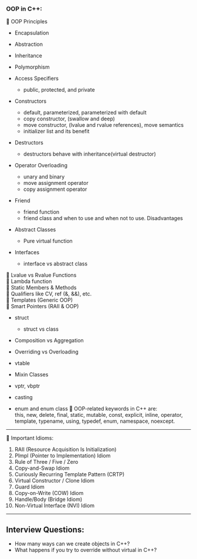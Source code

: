 ### OOP in C++:

🔹 OOP Principles   
  - Encapsulation
  - Abstraction
  - Inheritance
  - Polymorphism

- Access Specifiers
  - public, protected, and private   
- Constructors
  - default, parameterized, parameterized with default  
  - copy constructor, (swallow and deep)
  - move constructor, (lvalue and rvalue references), move semantics  
  - initializer list and its benefit
 
- Destructors
  - destructors behave with inheritance(virtual destructor) 
  
- Operator Overloading
  - unary and binary 
  - move assignment operator
  - copy assignment operator 
 
- Friend
  - friend function
  - friend class and when to use and when not to use. Disadvantages
    
- Abstract Classes
  - Pure virtual function
    
- Interfaces 
  - interface vs abstract class
    
🔹 Lvalue vs Rvalue Functions    
🔹 Lambda function  
🔹 Static Members & Methods  
🔹 Qualifiers like CV, ref (&, &&), etc.  
🔹 Templates (Generic OOP)  
🔹 Smart Pointers (RAII & OOP)  

- struct  
  - struct vs class  


- Composition vs Aggregation  
- Overriding vs Overloading
- vtable
- Mixin Classes  
- vptr, vbptr
- casting
- enum and enum class
🔹 OOP-related keywords in C++ are:  
       this, new, delete, final, static, mutable, const, explicit, inline, operator, template, typename, using, typedef, enum, namespace, noexcept.
    
----
 
🔹 Important Idioms:
   1. RAII (Resource Acquisition Is Initialization)
   2. PImpl (Pointer to Implementation) Idiom
   3. Rule of Three / Five / Zero
   4. Copy-and-Swap Idiom
   5. Curiously Recurring Template Pattern (CRTP)
   6. Virtual Constructor / Clone Idiom
   7. Guard Idiom
   8. Copy-on-Write (COW) Idiom
   9. Handle/Body (Bridge Idiom)
   10. Non-Virtual Interface (NVI) Idiom

----
## Interview Questions:
- How many ways can we create objects in C++?
- What happens if you try to override without virtual in C++?

